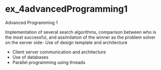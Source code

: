 # ex_4advancedProgramming1
Advanced Programming 1

Implementation of several search algorithms,
comparison between who is the most successful,
and assimilation of the winner as the problem solver on the server side- Use of design template and architecture

- Client server communication and architecture
- Use of databases
- Parallel programming using threads
